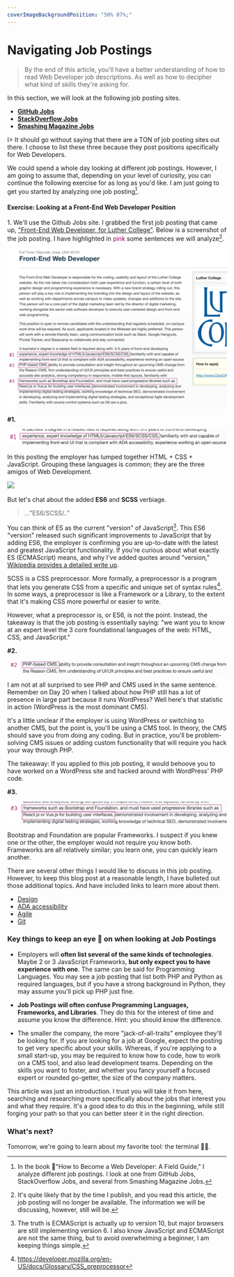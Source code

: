 ```yaml
---
coverImageBackgroundPosition: "50% 87%;"
---
```


# Navigating Job Postings

> By the end of this article, you'll have a better understanding of how to read Web Developer job descriptions.  As well as how to decipher what kind of skills they're asking for.

In this section, we will look at the following job posting sites.

- [**GitHub Jobs**](https://jobs.github.com/)
- [**StackOverflow Jobs**](https://stackoverflow.com/jobs)
- [**Smashing Magazine Jobs**](https://www.smashingmagazine.com/jobs/)

I> It should go without saying that there are a TON of job posting sites out there. I choose to list these three because they post positions specifically for Web Developers.

We could spend a whole day looking at different job postings.  However, I am going to assume that, depending on your level of curiosity, you can continue the following exercise for as long as you'd like. I am just going to get you started by analyzing one job posting[^book].

#### Exercise: Looking at a Front-End Web Developer Position

1\. We'll use the Github Jobs site.  I grabbed the first job posting that came up, ["Front-End Web Developer, for Luther College"](https://jobs.github.com/positions/2c3fb9c8-a5e4-4352-885a-8dab924e9c00).  Below is a screenshot of the job posting.  I have highlighted in <span style="color:#960064">pink</span> some sentences we will analyze[^expired].

![](public/assets/github-jp.png)

**#1.** 

![](public/assets/one.png)

In this posting the employer has lumped together HTML + CSS + JavaScript.  Grouping these languages is common; they are the three amigos of Web Development.  

![](public/assets/three-amigos.gif)

But let's chat about the added **ES6** and **SCSS** verbiage.

>..."ES6/SCSS/.."

You can think of ES as the current "version" of JavaScript[^version].  This ES6 "version" released such significant improvements to JavaScript that by adding ES6, the employer is confirming you are up-to-date with the latest and greatest JavaScript functionality. If you're curious about what exactly ES (ECMAScript) means, and why I've added quotes around "version," [Wikipedia provides a detailed write up](https://en.wikipedia.org/wiki/ECMAScript).

SCSS is a CSS preprocessor. More formally, a preprocessor is a program that lets you generate CSS from a specific and unique set of syntax rules[^preprocessor].  In some ways, a preprocessor is like a Framework or a Library, to the extent that it's making CSS more powerful or easier to write.

However, what a preprocessor is, or ES6, is not the point. Instead, the takeaway is that the job posting is essentially saying: "we want you to know at an expert level the 3 core foundational languages of the web: HTML, CSS, and JavaScript."

**#2.** 

![](public/assets/two.png)

I am not at all surprised to see PHP and CMS used in the same sentence.  Remember on Day 20 when I talked about how PHP still has a lot of presence in large part because it runs WordPress?  Well here's that statistic in action (WordPress is the most dominant CMS).

It's a little unclear if the employer is using WordPress or switching to another CMS, but the point is, you'll be using a CMS tool.  In theory, the CMS should save you from doing any coding.  But in practice, you'll be problem-solving CMS issues or adding custom functionality that will require you hack your way through PHP.

The takeaway: If you applied to this job posting, it would behoove you to have worked on a WordPress site and hacked around with WordPress' PHP code.

**#3.**

![](public/assets/three.png)

Bootstrap and Foundation are popular Frameworks.  I suspect if you knew one or the other, the employer would not require you know both. Frameworks are all relatively similar; you learn one, you can quickly learn another.

There are several other things I would like to discuss in this job posting.  However, to keep this blog post at a reasonable length, I have bulleted out those additional topics.  And have included links to learn more about them.

* [Design](https://www.smashingmagazine.com/2018/01/comprehensive-guide-product-design/)
* [ADA accessibility](https://www.searchenginejournal.com/ada-compliant-website/200106/)
* [Agile](https://www.youtube.com/watch?v=Z9QbYZh1YXY)
* [Git](https://git-scm.com/book/en/v1/Getting-Started-Git-Basics)

### Key things to keep an eye 👀 on when looking at Job Postings

* Employers will **often list several of the same kinds of technologies**.  Maybe 2 or 3 JavaScript Frameworks, **but only expect you to have experience with one**.  The same can be said for Programming Languages.  You may see a job posting that list both PHP and Python as required languages, but if you have a strong background in Python, they may assume you'll pick up PHP just fine.

* **Job Postings will often confuse Programming Languages, Frameworks, and Libraries**.  They do this for the interest of time and assume you know the difference.  Hint: you should _know_ the difference.

* The smaller the company, the more "jack-of-all-traits" employee they'll be looking for.  If you are looking for a job at Google, expect the posting to get very specific about your skills.  Whereas, if you're applying to a small start-up, you may be required to know how to code, how to work on a CMS tool, and also lead development teams.  Depending on the skills you want to foster, and whether you fancy yourself a focused expert or rounded go-getter, the size of the company matters.

This article was just an introduction.  I trust you will take it from here, searching and researching more specifically about the jobs that interest you and what they require.  It's a good idea to do this in the beginning, while still forging your path so that you can better steer it in the right direction.

### What's next?

Tomorrow, we're going to learn about my favorite tool: the terminal 🙌🏼.

[^preprocessor]: https://developer.mozilla.org/en-US/docs/Glossary/CSS_preprocessor
[^wp]:WordPress is a CMS - Content Management System
[^version]: The truth is ECMAScript is actually up to version 10, but major browsers are still implementing version 6.  I also know JavaScript and ECMAScript are not the same thing, but to avoid overwhelming a beginner, I am keeping things simple.
[^book]: In the book 📗"How to Become a Web Developer: A Field Guide," I analyze different job postings.  I look at one from GitHub Jobs, StackOverflow Jobs, and several from Smashing Magazine Jobs.
[^expired]: It's quite likely that by the time I publish, and you read this article, the job posting will no longer be available. The information we will be discussing, however, still will be.
